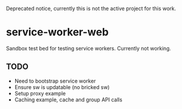 Deprecated notice, currently this is not the active project for this work.

# service-worker-web
Sandbox test bed for testing service workers. Currently not working.

## TODO
* Need to bootstrap service worker
* Ensure sw is updatable (no bricked sw)
* Setup proxy example
* Caching example, cache and group API calls
